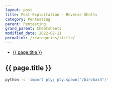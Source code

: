 ```yaml
---
layout: post
title: Post-Exploitation - Reverse Shells
category: Pentesting
parent: Pentesting
grand_parent: Cheatsheets
modified_date: 2022-02-11
permalink: /:categories/:title/
---
```


<!-- vscode-markdown-toc -->
* [{{ page.title }}](#page.title)

<!-- vscode-markdown-toc-config
	numbering=false
	autoSave=true
	/vscode-markdown-toc-config -->
<!-- /vscode-markdown-toc -->
## <a name='page.title'></a>{{ page.title }}

```sh
python -c 'import pty; pty.spawn("/bin/bash")'
```
